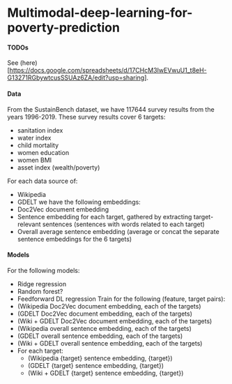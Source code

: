 # Multimodal-deep-learning-for-poverty-prediction
#### TODOs
See (here)[https://docs.google.com/spreadsheets/d/17CHcM3IwEVwuU1_t8eH-G13271RGbywtcusSSUAz6ZA/edit?usp=sharing].

#### Data
From the SustainBench dataset, we have 117644 survey results from the years 1996-2019. These survey results cover 6 targets:
- sanitation index
- water index
- child mortality
- women education
- women BMI
- asset index (wealth/poverty)

For each data source of:
- Wikipedia
- GDELT
we have the following embeddings:
- Doc2Vec document embedding
- Sentence embedding for each target, gathered by extracting target-relevant sentences (sentences with words related to each target)
- Overall average sentence embedding (average or concat the separate sentence embeddings for the 6 targets)

#### Models
For the following models:
- Ridge regression
- Random forest?
- Feedforward DL regression
Train for the following (feature, target pairs):
- (Wikipedia Doc2Vec document embedding, each of the targets)
- (GDELT Doc2Vec document embedding, each of the targets)
- (Wiki + GDELT Doc2Vec document embedding, each of the targets)
- (Wikipedia overall sentence embedding, each of the targets)
- (GDELT overall sentence embedding, each of the targets)
- (Wiki + GDELT overall sentence embedding, each of the targets)
- For each target:
  - (Wikipedia {target} sentence embedding, {target})
  - (GDELT {target} sentence embedding, {target})
  - (Wiki + GDELT {target} sentence embedding, {target})
